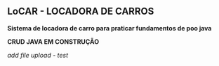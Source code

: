 
## LoCAR - LOCADORA DE CARROS

**Sistema de locadora de carro para praticar fundamentos de poo java**


**CRUD JAVA EM CONSTRUÇÃO**













_add file upload - test_
